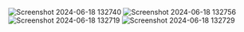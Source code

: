 ![Screenshot 2024-06-18 132740](https://github.com/elisabed-coder/Honey-Movies/assets/134492535/32043bd5-3bdc-4b16-b39b-6d08abee0b23)
![Screenshot 2024-06-18 132756](https://github.com/elisabed-coder/Honey-Movies/assets/134492535/9bf97461-05e8-42e0-95e0-466c251de2a2)
![Screenshot 2024-06-18 132719](https://github.com/elisabed-coder/Honey-Movies/assets/134492535/868c7311-0c59-464e-a95d-e1ccc6f7c6e5)
![Screenshot 2024-06-18 132729](https://github.com/elisabed-coder/Honey-Movies/assets/134492535/27cd1aa1-339e-4871-b5b3-2d93bb3d80c7)
